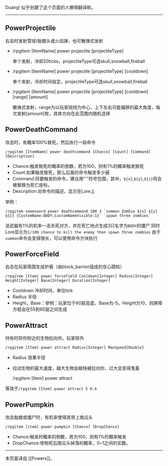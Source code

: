 Duang! 似乎创建了这个页面的人懒得翻译欸。

* * *
## PowerProjectile
右击时发射雪球/骷髅头或火焰弹，也可散弹式发射

- /rpgitem [ItemName] power projectile [projectileType]

  单个发射，冷却20ticks，projectileType可选skull,snowball,fireball
- /rpgitem [ItemName] power projectile [projectileType] [cooldown]

  单个发射，冷却时间自定，projectileType可选skull,snowball,fireball
- /rpgitem [ItemName] power projectile [projectileType] [cooldown] [range] [amount]

  散弹式发射，range为以玩家视线为中心，上下左右可能偏移的最大角度，每次发射[amount]枚，具体方向在此范围内随机选择

## PowerDeathCommand
攻击时，有概率100%致死，然后执行一段命令

    /rpgitem [ItemName] power deathcommand [Chance] [Count] [Command] [Description]

- Chance:触发致死的概率的倒数，若为100，则有1%的概率触发致死
- Count:如果触发致死，那么后面的命令触发多少遍
- Command:将要触发的命令，建议用“\`”符号包围，其中，`${x}`,`${y}`,`${z}`将会被替换为死亡座标。
- Description:对命令的描述，显示在Lore上

举例：

    /rpgitem somesword power deathcommand 100 3 `summon Zombie ${x} ${y} ${z} {CustomName:BODY,CustomNameVisible:1}` `spawn three zombies`

该武器有1%的机率一击杀死对方，并在死亡地点生成3只名字为`BODY`的僵尸
同时Lore显示为`1/100 chance to kill the enemy then spawn three zombies`
由于`summon`命令会变得很长，可以使用命令方块执行

## PowerForceField
右击在玩家周围生成护盾（由block_barrier组成的空心圆柱）

    /rpgitem [Item] power forcefield Cooldown[Integer] Radius[Integer] Height[Integer] Base[Integer] Duration[Integer]

- Cooldown 冷却时间，单位tick
- Radius 半径
- Height，Base：举例：玩家位于60层高度，Base为-5，Height为10，则屏障方框会在55到65层之间生成

## PowerAttract
持有时将你附近的生物拉向你，玩家除外

    /rpgitem [Item] power attract Radius[Integer] MaxSpeed[Double]

- Radius 效果半径
- 拉动生物的最大速度，越大生物会越快被拉向你，过大会变得鬼畜
 
    /rpgitem [Item] power attract

等效于`/rpgitem [Item] power attract 5 0.4`

## PowerPumpkin
攻击骷髅或僵尸时，有机率使得其带上南瓜头

    /rpgitem [item] power pumpkin [Chance] [DropChance]

- Chance:触发的概率的倒数，若为100，则有1%的概率触发
- DropChance:怪物死后南瓜头掉落的概率，0~1之间的实数。

* * *
本页面译自 [[Powers]]。
